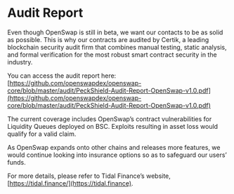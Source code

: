 # Audit Report

Even though OpenSwap is still in beta, we want our contacts to be as solid as possible. This is why our contracts are audited by Certik, a leading blockchain security audit firm that combines manual testing, static analysis, and formal verification for the most robust smart contract security in the industry.

You can access the audit report here: [https://github.com/openswapdex/openswap-core/blob/master/audit/PeckShield-Audit-Report-OpenSwap-v1.0.pdf](https://github.com/openswapdex/openswap-core/blob/master/audit/PeckShield-Audit-Report-OpenSwap-v1.0.pdf)

The current coverage includes OpenSwap’s contract vulnerabilities for Liquidity Queues deployed on BSC. Exploits resulting in asset loss would qualify for a valid claim.

As OpenSwap expands onto other chains and releases more features, we would continue looking into insurance options so as to safeguard our users’ funds.

For more details, please refer to Tidal Finance’s website, [https://tidal.finance/](https://tidal.finance).
